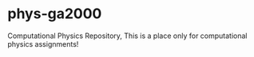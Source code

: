 # phys-ga2000
Computational Physics Repository,
This is a place only for computational physics assignments!
